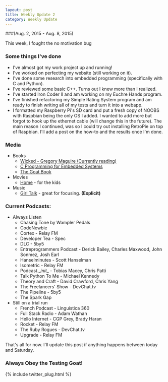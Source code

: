 ```yaml
---
layout: post
title: Weekly Update 2
category: Weekly Update
---
```

###(Aug. 2, 2015 - Aug. 8, 2015)

This week, I fought the no motivation bug

<!--end of excerpt-->
### Some things I've done
* I've almost got my work project up and running!
* I've worked on perfecting my website (still working on it).
* I've done some research into embedded programming (specifically with C and Python).
* I've reviewed some basic C++. Turns out I knew more than I realized.
* I've started Iron Coder II and am working on my Euchre Hands program.
* I've finished refactoring my Simple Rating System program and am ready to finish writing all of my tests and turn it into a webapp.
* I formatted my Raspberry Pi's SD card and put a fresh copy of NOOBS with Raspbian being the only OS I added. I wanted to add more but forgot to hook up the ethernet cable (will change this in the future). The main reason I continued, was so I could try out installing RetroPie on top of Raspbian. I'll add a post on the how-to and the results once I'm done.

### Media
* Books
    * [Wicked - Gregory Maguire (Currently reading)](http://www.amazon.com/Wicked-Life-Times-Witch-Years/dp/0061350966/)
    * [C Programming for Embedded Systems](http://dsp-book.narod.ru/CPES.pdf)
    * [The Goat Book](http://chimera.labs.oreilly.com/books/1234000000754/index.html)
* Movies
    * [Home](http://www.imdb.com/title/tt2224026/) - for the kids
* Music
    * [Girl Talk](http://illegalart.net/girltalk/shop/index.html) - great for focusing. **(Explicit)**

### Current Podcasts:
* Always Listen
    * Chasing Tone by Wampler Pedals
    * CodeNewbie
    * Cortex - Relay FM
    * Developer Tea - Spec
    * DLC - 5by5
    * Entreprogrammers Podcast - Derick Bailey, Charles Maxwood, John Sonmez, Josh Earl
    * Hanselminutes - Scott Hanselman
    * Isometric - Relay FM
    * Podcast.\__init__ - Tobias Macey, Chris Patti
    * Talk Python To Me - Michael Kennedy
    * Theory and Craft - David Crawford, Chris Yang
    * The Freelancers' Show - DevChat.tv
    * The Pipeline - 5by5
    * The Spark Gap
* Still on a trial run
    * French Podcast - Linguistica 360
    * Full Stack Radio - Adam Wathan
    * Hello Internet - CGP Grey, Brady Haran
    * Rocket - Relay FM
    * The Ruby Rogues - DevChat.tv
    * Upgrade - Relay FM


That's all for now. I'll update this post if anything happens between today and Saturday.

### Always Obey the Testing Goat!

{% include twitter_plug.html %}
